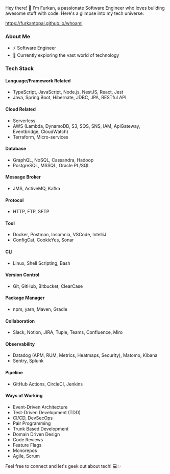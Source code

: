 Hey there! 👋 I'm Furkan, a passionate Software Engineer who loves building awesome stuff with code. Here's a glimpse into my tech universe:

https://furkantopal.github.io/whoami

### About Me
- ⚡ Software Engineer
- 🌱 Currently exploring the vast world of technology

### Tech Stack
#### Language/Framework Related
- TypeScript, JavaScript, Node.js, NestJS, React, Jest
- Java, Spring Boot, Hibernate, JDBC, JPA, RESTful API

#### Cloud Related
- Serverless
- AWS (Lambda, DynamoDB, S3, SQS, SNS, IAM, ApiGateway, Eventbridge, CloudWatch)
- Terraform, Micro-services

#### Database
- GraphQL, NoSQL, Cassandra, Hadoop
- PostgreSQL, MSSQL, Oracle PL/SQL

#### Message Broker
- JMS, ActiveMQ, Kafka

#### Protocol
- HTTP, FTP, SFTP

#### Tool
- Docker, Postman, Insomnia, VSCode, IntelliJ
- ConfigCat, CookieYes, Sonar

#### CLI
- Linux, Shell Scripting, Bash

#### Version Control
- Git, GitHub, Bitbucket, ClearCase

#### Package Manager
- npm, yarn, Maven, Gradle

#### Collaboration
- Slack, Notion, JIRA, Tuple, Teams, Confluence, Miro

#### Observability
- Datadog (APM, RUM, Metrics, Heatmaps, Security), Matomo, Kibana
- Sentry, Splunk

#### Pipeline
- GitHub Actions, CircleCI, Jenkins

#### Ways of Working
- Event-Driven Architecture
- Test-Driven Development (TDD)
- CI/CD, DevSecOps
- Pair Programming
- Trunk Based Development
- Domain Driven Design
- Code Reviews
- Feature Flags
- Monorepos
- Agile, Scrum

Feel free to connect and let's geek out about tech! 💻✨
